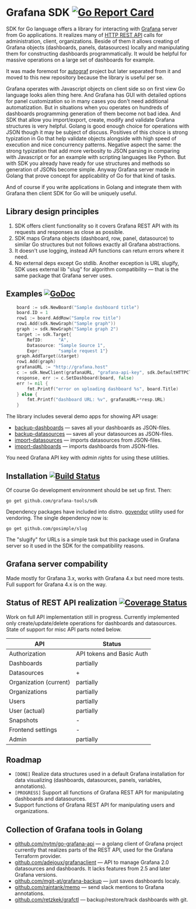 <!--*- mode:markdown;mode:orgtbl -*-->

# Grafana SDK [![Go Report Card](https://goreportcard.com/badge/github.com/grafana-tools/sdk)](https://goreportcard.com/report/github.com/grafana-tools/sdk)

SDK for Go language offers a library for interacting with
[Grafana](http://grafana.org) server from Go applications.  It
realizes many of
[HTTP REST API](http://docs.grafana.org/reference/http_api) calls for
administration, client, organizations. Beside of them it allows
creating of Grafana objects (dashboards, panels, datasources) locally
and manipulating them for constructing dashboards programmatically.
It would be helpful for massive operations on a large set of
dashboards for example.

It was made foremost for
[autograf](https://github.com/grafana-tools/autograf) project but
later separated from it and moved to this new repository because the
library is useful per se.

Grafana operates with Javascript objects on client side so on first
view Go language looks alien thing here.  And Grafana has GUI with
detailed options for panel customization so in many cases you don't
need additional automatization.  But in situations when you operates
on hundreds of dashboards programming generation of them become not
bad idea.  And SDK that allow you import/export, create, modify and
validate Grafana structures is very helpful.  Golang is good enough
choice for operations with JSON though it may be subject of discuss.
Positives of this choice is strong typization in Go that help validate
objects alongside with high speed of execution and nice concurrency
patterns.  Negative aspect the same: the strong typization that add
more verbosity to JSON parsing in comparing with Javascript or for an
example with scripting languages like Python.  But with SDK you
already have ready for use structures and methods so generation of
JSONs become simple.  Anyway Grafana server made in Golang that prove
concept for applicability of Go for that kind of tasks.

And of course if you write applications in Golang and integrate them
with Grafana then client SDK for Go will be uniquely useful.

## Library design principles

1. SDK offers client functionality so it covers Grafana REST API with
   its requests and responses as close as possible.
1. SDK maps Grafana objects (dashboard, row, panel, datasource) to
   similar Go structures but not follows exactly all Grafana
   abstractions.
1. It doesn't use logging, instead API functions can return errors
   where it need.
1. No external deps except Go stdlib. Another exception is URL
   slugify, SDK uses external lib "slug" for algorithm compatibility —
   that is the same package that Grafana server uses.

## Examples [![GoDoc](https://godoc.org/github.com/grafana-tools/sdk?status.svg)](https://godoc.org/github.com/grafana-tools/sdk)

```go
	board := sdk.NewBoard("Sample dashboard title")
	board.ID = 1
	row1 := board.AddRow("Sample row title")
	row1.Add(sdk.NewGraph("Sample graph"))
	graph := sdk.NewGraph("Sample graph 2")
	target := sdk.Target{
		RefID:      "A",
		Datasource: "Sample Source 1",
		Expr:       "sample request 1"}
	graph.AddTarget(&target)
	row1.Add(graph)
    grafanaURL := "http://grafana.host"
	c := sdk.NewClient(grafanaURL, "grafana-api-key", sdk.DefaultHTTPClient)
    response, err := c.SetDashboard(board, false)
	err != nil {
		fmt.Printf("error on uploading dashboard %s", board.Title)
    } else {
        fmt.Printf("dashboard URL: %v", grafanaURL+*resp.URL)
    }
```

The library includes several demo apps for showing API usage:

* [backup-dashboards](cmd/backup-dashboards) — saves all your dashboards as JSON-files.
* [backup-datasources](cmd/backup-datasources) — saves all your datasources as JSON-files.
* [import-datasources](cmd/import-datasources) — imports datasources from JSON-files.
* [import-dashboards](cmd/import-dashboards) — imports dashboards from JSON-files.

You need Grafana API key with _admin rights_ for using these utilities.

## Installation [![Build Status](https://travis-ci.org/grafana-tools/sdk.svg?branch=master)](https://travis-ci.org/grafana-tools/sdk)

Of course Go development environment should be set up first. Then:

    go get github.com/grafana-tools/sdk

Dependency packages have included into
distro. [govendor](https://github.com/kardianos/govendor) utility used
for vendoring.  The single dependency now is:

    go get github.com/gosimple/slug

The "slugify" for URLs is a simple task but this package used in
Grafana server so it used in the SDK for the compatibility reasons.

## Grafana server compability

Made mostly for Grafana 3.x, works with Grafana 4.x but need more
tests. Full support for Grafana 4.x is on the way.

## Status of REST API realization [![Coverage Status](https://coveralls.io/repos/github/grafana-tools/sdk/badge.svg?branch=master)](https://coveralls.io/github/grafana-tools/sdk?branch=master)

Work on full API implementation still in progress. Currently
implemented only create/update/delete operations for dashboards and
datasources. State of support for misc API parts noted below.

| API                    | Status                    |
|------------------------|---------------------------|
| Authorization          | API tokens and Basic Auth |
| Dashboards             | partially                 |
| Datasources            | +                         |
| Organization (current) | partially                 |
| Organizations          | partially                 |
| Users                  | partially                 |
| User (actual)          | partially                 |
| Snapshots              | -                         |
| Frontend settings      | -                         |
| Admin                  | partially                 |

## Roadmap

* `[DONE]` Realize data structures used in a default Grafana installation for data visualizing (dashboards, datasources, panels, variables, annotations).
* `[PROGRESS]` Support all functions of Grafana REST API for manipulating dashboards and datasources.
* Support functions of Grafana REST API for manipulating users and organizations.

## Collection of Grafana tools in Golang

* [github.com/nytm/go-grafana-api](https://github.com/nytm/go-grafana-api) — a golang client of Grafana project currently that realizes parts of the REST API, used for the Grafana Terraform provider.
* [github.com/adejoux/grafanaclient](https://github.com/adejoux/grafanaclient) — API to manage Grafana 2.0 datasources and dashboards. It lacks features from 2.5 and later Grafana versions.
* [github.com/mgit-at/grafana-backup](https://github.com/mgit-at/grafana-backup) — just saves dashboards localy.
* [github.com/raintank/memo](https://github.com/raintank/memo) — send slack mentions to Grafana annotations.
* [github.com/retzkek/grafctl](https://github.com/retzkek/grafctl) — backup/restore/track dashboards with git.
